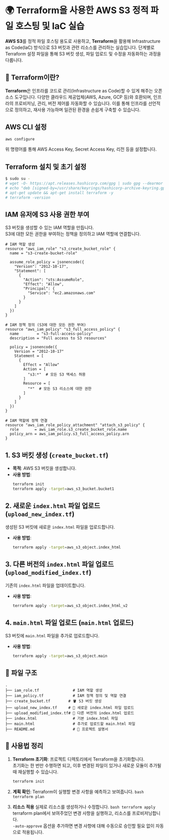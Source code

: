 # 🌍 Terraform을 사용한 AWS S3 정적 파일 호스팅 및 IaC 실습

**AWS S3**를 정적 파일 호스팅 용도로 사용하고, **Terraform**을 활용해 Infrastructure as Code(IaC) 방식으로 S3 버킷과 관련 리소스를 관리하는 실습입니다. 단계별로 Terraform 설정 파일을 통해 S3 버킷 생성, 파일 업로드 및 수정을 자동화하는 과정을 다룹니다.

## 🌱 Terraform이란?

**Terraform**은 인프라를 코드로 관리(Infrastructure as Code)할 수 있게 해주는 오픈소스 도구입니다. 다양한 클라우드 제공업체(AWS, Azure, GCP 등)와 호환되며, 인프라의 프로비저닝, 관리, 버전 제어를 자동화할 수 있습니다. 이를 통해 인프라를 선언적으로 정의하고, 재사용 가능하며 일관된 환경을 손쉽게 구축할 수 있습니다.

## AWS CLI 설정

```bash
aws configure
```

위 명령어를 통해 AWS Access Key, Secret Access Key, 리전 등을 설정합니다.

## Terraform 설치 및 초기 설정

```bash
$ sudo su -
# wget -O- https://apt.releases.hashicorp.com/gpg | sudo gpg --dearmor -o /usr/share/keyrings/hashicorp-archive-keyring.gpg
# echo "deb [signed-by=/usr/share/keyrings/hashicorp-archive-keyring.gpg] https://apt.releases.hashicorp.com $(lsb_release -cs) main" | sudo tee /etc/apt/sources.list.d/hashicorp.list
# apt-get update && apt-get install terraform -y
# terraform -version
```

## IAM 유저에 S3 사용 권한 부여

S3 버킷을 생성할 수 있는 IAM 역할을 만듭니다.<br>
S3에 대한 모든 권한을 부여하는 정책을 정의하고 IAM 역할에 연결합니다.

```hcl
# IAM 역할 생성
resource "aws_iam_role" "s3_create_bucket_role" {
  name = "s3-create-bucket-role"

  assume_role_policy = jsonencode({
    "Version": "2012-10-17",
    "Statement": [
      {
        "Action": "sts:AssumeRole",
        "Effect": "Allow",
        "Principal": {
          "Service": "ec2.amazonaws.com"
        }
      }
    ]
  })
}

# IAM 정책 정의 (S3에 대한 모든 권한 부여)
resource "aws_iam_policy" "s3_full_access_policy" {
  name        = "s3-full-access-policy"
  description = "Full access to S3 resources"

  policy = jsonencode({
    Version = "2012-10-17"
    Statement = [
      {
        Effect = "Allow"
        Action = [
          "s3:*"  # 모든 S3 액세스 허용
        ]
        Resource = [
          "*"  # 모든 S3 리소스에 대한 권한
        ]
      }
    ]
  })
}

# IAM 역할에 정책 연결
resource "aws_iam_role_policy_attachment" "attach_s3_policy" {
  role       = aws_iam_role.s3_create_bucket_role.name
  policy_arn = aws_iam_policy.s3_full_access_policy.arn
}
```

## 1. S3 버킷 생성 (`create_bucket.tf`)

- **목적**: AWS S3 버킷을 생성합니다.
- **사용 방법**:
  ```bash
  terraform init
  terraform apply -target=aws_s3_bucket.bucket1
  ```

## 2. 새로운 `index.html` 파일 업로드 (`upload_new_index.tf`)

생성된 S3 버킷에 새로운 `index.html` 파일을 업로드합니다.

- **사용 방법**:
  ```bash
  terraform apply -target=aws_s3_object.index_html
  ```

## 3. 다른 버전의 `index.html` 파일 업로드 (`upload_modified_index.tf`)

기존의 `index.html` 파일을 업데이트합니다.

- **사용 방법**:
  ```bash
  terraform apply -target=aws_s3_object.index_html_v2
  ```

## 4. `main.html` 파일 업로드 (`main.html` 업로드)

S3 버킷에 `main.html` 파일을 추가로 업로드합니다.

- **사용 방법**:
  ```bash
  terraform apply -target=aws_s3_object.main
  ```

## 📁 파일 구조

```
.
├── iam_role.tf               # IAM 역할 생성
├── iam_policy.tf             # IAM 정책 정의 및 역할 연결
├── create_bucket.tf        # 🪣 S3 버킷 생성
├── upload_new_index.tf     # 📄 새로운 index.html 파일 업로드
├── upload_modified_index.tf# 📄 다른 버전의 index.html 업로드
├── index.html                # 기본 index.html 파일
├── main.html                 # 추가로 업로드할 main.html 파일
├── README.md                 # 📘 프로젝트 설명서
```

## 📝 사용법 정리

1. **Terraform 초기화**:
   프로젝트 디렉토리에서 Terraform을 초기화합니다. <br> 초기화는 한 번만 수행하면 되고, 이후 변경된 파일이 있거나 새로운 모듈이 추가될 때 재실행할 수 있습니다.

   ```bash
   terraform init
   ```

2. **계획 확인**:
   Terraform이 실행할 변경 사항을 예측하고 보여줍니다.
   `bash
    terraform plan
    `
3. **리소스 적용**
   실제로 리소스를 생성하거나 수정합니다.
   `bash
    terraform apply
    `
   terraform plan에서 보여주었던 변경 사항을 실행하고, 리소스를 프로비저닝합니다. <br> `-auto-approve` 옵션을 추가하면 변경 사항에 대해 수동으로 승인할 필요 없이 자동으로 적용됩니다.
